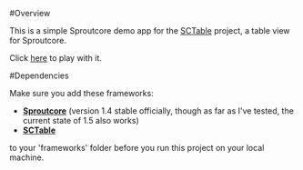 #Overview

This is a simple Sproutcore demo app for the [SCTable](http://www.github.com/jslewis/sctable) project, a table view for Sproutcore.

Click [here](http://jslewis.github.com/sctable-demo/) to play with it.

#Dependencies

Make sure you add these frameworks:

  * [__Sproutcore__](http://www.github.com/sproutcore/sproutcore) (version 1.4 stable officially, though as far as I've tested, the current state of 1.5 also works)
  * [__SCTable__](http://www.github.com/jslewis/sctable)

to your 'frameworks' folder before you run this project on your local machine.
